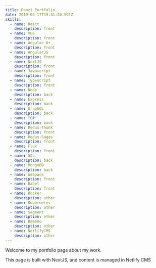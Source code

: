 ```yaml
---
title: Ramzi Portfolio
date: 2019-03-17T19:31:20.591Z
skills:
  - name: React
    description: front
  - name: Vue
    description: front
  - name: Angular 6+
    description: front
  - name: AngularJS
    description: front
  - name: NextJS
    description: front
  - name: Javascript
    description: front
  - name: Typescript
    description: front
  - name: Node
    description: back
  - name: Express
    description: back
  - name: GraphQL
    description: back
  - name: "C#"
    description: back
  - name: Redux-Thunk
    description: front
  - name: Redux-Sagas
    description: front
  - name: Flux
    description: front
  - name: SQL
    description: back
  - name: MongoDB
    description: back
  - name: Webpack
    description: front
  - name: Babel
    description: front
  - name: Docker
    description: other
  - name: Kubernetes
    description: other
  - name: Segment
    description: other
  - name: Bamboo
    description: other
  - name: NetlifyCMS
    description: other
---
```


Welcome to my portfolio page about my work.

This page is built with NextJS, and content is managed in Netlify CMS
